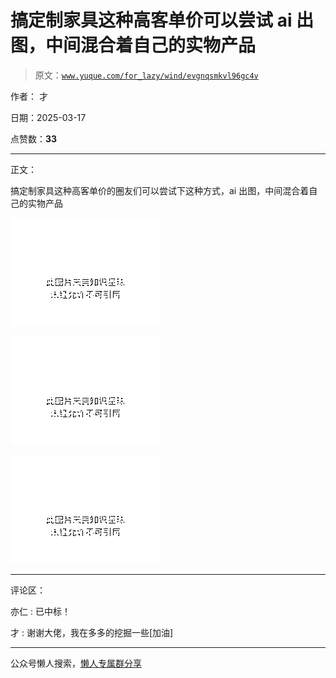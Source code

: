 # 搞定制家具这种高客单价可以尝试 ai 出图，中间混合着自己的实物产品

> 原文：[`www.yuque.com/for_lazy/wind/evgnqsmkvl96gc4v`](https://www.yuque.com/for_lazy/wind/evgnqsmkvl96gc4v)

作者： 才

日期：2025-03-17

点赞数：**33**

* * *

正文：

搞定制家具这种高客单价的圈友们可以尝试下这种方式，ai 出图，中间混合着自己的实物产品

![](img/5c6a9ca31e16141260bda245b9b76396.png "None")

![](img/f98f77bdcbbd70b69a6b358860a9b58f.png "None")

![](img/550fb947b5322ec6488c55e88f217f31.png "None")

* * *

评论区：

亦仁 : 已中标！

才 : 谢谢大佬，我在多多的挖掘一些[加油]

* * *

公众号懒人搜索，[懒人专属群分享](https://lazybook.fun/#/blog/group)